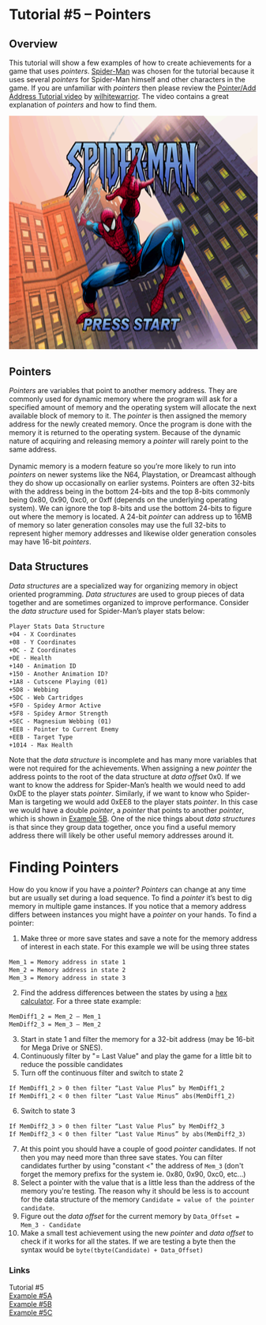 # Tutorial #5 – Pointers
## Overview
This tutorial will show a few examples of how to create achievements for a game that uses *pointers*. [Spider-Man](https://retroachievements.org/game/11319) was chosen for the tutorial because it uses several *pointers* for Spider-Man himself and other characters in the game.  If you are unfamiliar with *pointers* then please review the [Pointer/Add Address Tutorial video](https://youtu.be/_gk0vYYlm-E) by [wilhitewarrior](https://retroachievements.org/user/wilhitewarrior). The video contains a great explanation of *pointers* and how to find them.<br>
 
![Spider-Man Title Screen](Spiderman_Title.png)
## Pointers
*Pointers* are variables that point to another memory address. They are commonly used for dynamic memory where the program will ask for a specified amount of memory and the operating system will allocate the next available block of memory to it.  The *pointer* is then assigned the memory address for the newly created memory.  Once the program is done with the memory it is returned to the operating system.  Because of the dynamic nature of acquiring and releasing memory a *pointer* will rarely point to the same address.<br>
<br>
Dynamic memory is a modern feature so you’re more likely to run into *pointers* on newer systems like the N64, Playstation, or Dreamcast although they do show up occasionally on earlier systems.  Pointers are often 32-bits with the address being in the bottom 24-bits and the top 8-bits commonly being 0x80, 0x90, 0xc0, or 0xff (depends on the underlying operating system).  We can ignore the top 8-bits and use the bottom 24-bits to figure out where the memory is located.  A 24-bit *pointer* can address up to 16MB of memory so later generation consoles may use the full 32-bits to represent higher memory addresses and likewise older generation consoles may have 16-bit *pointers*.
## Data Structures
*Data structures* are a specialized way for organizing memory in object oriented programming. *Data structures* are used to group pieces of data together and are sometimes organized to improve performance.  Consider the *data structure* used for Spider-Man’s player stats below:
```
Player Stats Data Structure
+04 - X Coordinates
+08 - Y Coordinates
+0C - Z Coordinates
+DE - Health
+140 - Animation ID
+150 - Another Animation ID?
+1A8 - Cutscene Playing (01)
+5D8 - Webbing
+5DC - Web Cartridges
+5F0 - Spidey Armor Active
+5F8 - Spidey Armor Strength
+5EC - Magnesium Webbing (01)
+EE8 - Pointer to Current Enemy
+EEB - Target Type
+1014 - Max Health
```
Note that the *data structure* is incomplete and has many more variables that were not required for the achievements. When assigning a new *pointer* the address points to the root of the data structure at *data offset* 0x0.  If we want to know the address for Spider-Man’s health we would need to add 0xDE to the player stats *pointer*. Similarly, if we want to know who Spider-Man is targeting we would add 0xEE8 to the player stats *pointer*.  In this case we would have a double *pointer*, a *pointer* that points to another *pointer*, which is shown in [Example 5B](Example_5B.md).  One of the nice things about *data structures* is that since they group data together, once you find a useful memory address there will likely be other useful memory addresses around it.
# Finding Pointers
How do you know if you have a *pointer*? *Pointers* can change at any time but are usually set during a load sequence.  To find a *pointer* it’s best to dig memory in multiple game instances. If you notice that a memory address differs between instances you might have a *pointer* on your hands.  To find a pointer:
1)	Make three or more save states and save a note for the memory address of interest in each state.  For this example we will be using three states
```
Mem_1 = Memory address in state 1
Mem_2 = Memory address in state 2
Mem_3 = Memory address in state 3
```
2)	Find the address differences between the states by using a [hex calculator](https://www.calculator.net/hex-calculator.html).  For a three state example:
```
MemDiff1_2 = Mem_2 – Mem_1
MemDiff2_3 = Mem_3 – Mem_2
```
3)	Start in state 1 and filter the memory for a 32-bit address (may be 16-bit for Mega Drive or SNES).
4)	Continuously filter by "= Last Value" and play the game for a little bit to reduce the possible candidates
5)	Turn off the continuous filter and switch to state 2 
```
If MemDiff1_2 > 0 then filter “Last Value Plus” by MemDiff1_2
If MemDiff1_2 < 0 then filter “Last Value Minus” abs(MemDiff1_2)
```
6)	Switch to state 3 
```
If MemDiff2_3 > 0 then filter “Last Value Plus” by MemDiff2_3
If MemDiff2_3 < 0 then filter “Last Value Minus” by abs(MemDiff2_3)
```
7)	At this point you should have a couple of good *pointer* candidates. If not then you may need more than three save states. You can filter candidates further by using "constant <" the address of ```Mem_3``` (don't forget the memory prefixs for the system ie. 0x80, 0x90, 0xc0, etc...)
8)	Select a pointer with the value that is a little less than the address of the memory you're testing.   The reason why it should be less is to account for the data structure of the memory ```Candidate = value of the pointer candidate```.
9)	Figure out the *data offset* for the current memory by ```Data_Offset = Mem_3 - Candidate```
10)	Make a small test achievement using the new *pointer* and *data offset* to check if it works for all the states. If we are testing a byte then the syntax would be ```byte(tbyte(Candidate) + Data_Offset)```

### Links
Tutorial #5<br>
[Example #5A](Example_5A.md)<br>
[Example #5B](Example_5B.md)<br>
[Example #5C](Example_5C.md)